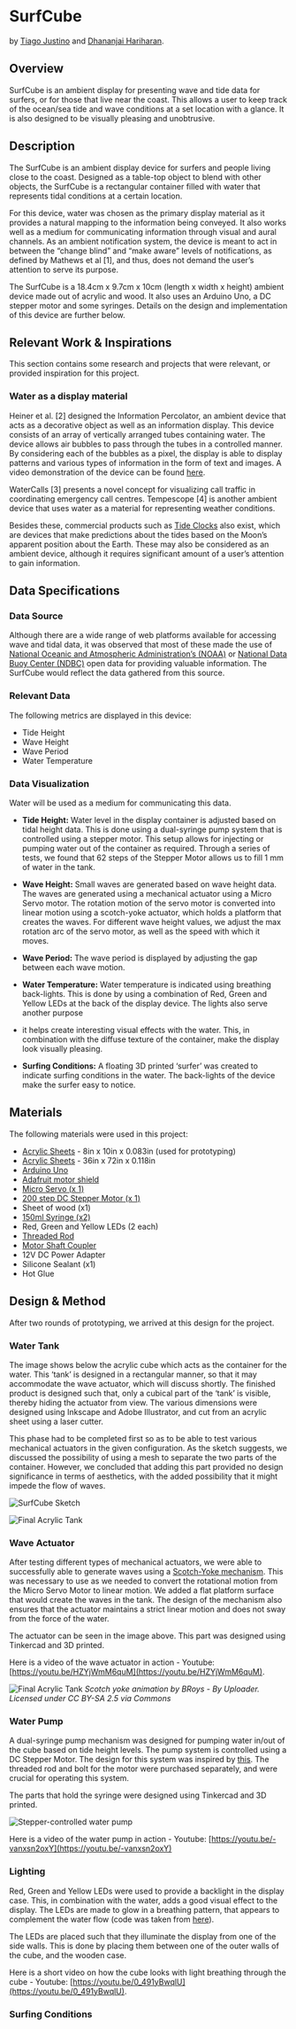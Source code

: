 # SurfCube

by [Tiago Justino](https://github.com/TiagoJustino) and [Dhananjai Hariharan](https://github.com/DhananjaiH).

## Overview

SurfCube is an ambient display for presenting wave and tide data for surfers,
or for those that live near the coast. This allows a user to keep track of the
ocean/sea tide and wave conditions at a set location with a glance. It is also
designed to be visually pleasing and unobtrusive.

## Description

The SurfCube is an ambient display device for surfers and people living close
to the coast. Designed as a table-top object to blend with other objects, the
SurfCube is a rectangular container filled with water that represents tidal
conditions at a certain location.

For this device, water was chosen as the primary display material as it
provides a natural mapping to the information being conveyed. It also works
well as a medium for communicating information through visual and aural
channels. As an ambient notification system, the device is meant to act in
between the “change blind” and “make aware” levels of notifications, as defined
by Mathews et al [1], and thus, does not demand the user’s attention to serve
its purpose.

The SurfCube is a 18.4cm x 9.7cm x 10cm (length x width x height) ambient
device made out of acrylic and wood. It also uses an Arduino Uno, a DC stepper
motor and some syringes. Details on the design and implementation of this
device are further below.

## Relevant Work & Inspirations

This section contains some research and projects that were relevant, or
provided inspiration for this project.

### Water as a display material

Heiner et al. [2] designed the Information Percolator, an ambient device that
acts as a decorative object as well as an information display. This device
consists of an array of vertically arranged tubes containing water. The device
allows air bubbles to pass through the tubes in a controlled manner. By
considering each of the bubbles as a pixel, the display is able to display
patterns and various types of information in the form of text and images. A
video demonstration of the device can be found
[here](http://www.cs.cmu.edu/~hudson/bubbles/).

WaterCalls [3] presents a novel concept for visualizing call traffic in
coordinating emergency call centres. Tempescope [4] is another ambient device
that uses water as a material for representing weather conditions.

Besides these, commercial products such as [Tide
Clocks](https://en.wikipedia.org/wiki/Tide_clock) also exist, which are devices
that make predictions about the tides based on the Moon’s apparent position
about the Earth. These may also be considered as an ambient device, although it
requires significant amount of a user’s attention to gain information.

## Data Specifications

### Data Source

Although there are a wide range of web platforms available for accessing wave
and tidal data, it was observed that most of these made the use of [National
Oceanic and Atmospheric Administration’s
(NOAA)](http://www.noaa.gov/index.html) or [National Data Buoy Center
(NDBC)](http://www.ndbc.noaa.gov/) open data for providing valuable
information. The SurfCube would reflect the data gathered from this source.

### Relevant Data

The following metrics are displayed in this device:

* Tide Height
* Wave Height
* Wave Period
* Water Temperature

### Data Visualization

Water will be used as a medium for communicating this data.

* **Tide Height:** Water level in the display container is adjusted based on
tidal height data. This is done using a dual-syringe pump system that is
controlled using a stepper motor. This setup allows for injecting or pumping
water out of the container as required. Through a series of tests, we found
that 62 steps of the Stepper Motor allows us to fill 1 mm of water in the tank.

* **Wave Height:** Small waves are generated based on wave height data. The
waves are generated using a mechanical actuator using a Micro Servo motor.
The rotation motion of the servo motor is converted into linear motion using
a scotch-yoke actuator, which holds a platform that creates the waves. For
different wave height values, we adjust the max rotation arc of the servo
motor, as well as the speed with which it moves.

* **Wave Period:** The wave period is displayed by adjusting the gap between
each wave motion.

* **Water Temperature:** Water temperature is indicated using breathing
back-lights. This is done by using a combination of Red, Green and Yellow
LEDs at the back of the display device. The lights also serve another purpose
- it helps create interesting visual effects with the water. This, in
combination with the diffuse texture of the container, make the display look
visually pleasing.

* **Surfing Conditions:** A floating 3D printed ‘surfer’ was created to
indicate surfing conditions in the water. The back-lights of the device make
the surfer easy to notice.

## Materials

The following materials were used in this project:

* [Acrylic Sheets](http://www.lowes.com/pd_55844-1638-11G0810A_0__?productId=3143395) - 8in x 10in x 0.083in (used for prototyping)
* [Acrylic Sheets](https://www.homedepot.ca/en/home/p.clear-acrylic-sheet---118-inch-x-36-inch-x-72-inch.1000126445.html?redir=s) - 36in x 72in x 0.118in
* [Arduino Uno](http://www.adafruit.com/products/50)
* [Adafruit motor shield](http://www.adafruit.com/products/1438)
* [Micro Servo (x 1)](http://www.adafruit.com/products/1438)
* [200 step DC Stepper Motor (x 1)](http://www.adafruit.com/products/1438)
* Sheet of wood (x1)
* [150ml Syringe (x2)](http://www.amazon.com/gp/product/B013DI05HI)
* Red, Green and Yellow LEDs (2 each)
* [Threaded Rod](http://www.amazon.com/gp/product/B00HS7VYIU)
* [Motor Shaft Coupler](http://www.amazon.com/gp/product/B00DCAINOU)
* 12V DC Power Adapter
* Silicone Sealant (x1)
* Hot Glue

## Design & Method

After two rounds of prototyping, we arrived at this design for the project.

### Water Tank

The image shows below the acrylic cube which acts as the container for the water.
This ‘tank’ is designed in a rectangular manner, so that it may accommodate the
wave actuator, which will discuss shortly. The finished product is designed
such that, only a cubical part of the ‘tank’ is visible, thereby hiding the
actuator from view. The various dimensions were designed using Inkscape and
Adobe Illustrator, and cut from an acrylic sheet using a laser cutter.

This phase had to be completed first so as to be able to test various
mechanical actuators in the given configuration. As the sketch suggests, we
discussed the possibility of using a mesh to separate the two parts of the
container. However, we concluded that adding this part provided no design
significance in terms of aesthetics, with the added possibility that it might
impede the flow of waves.

![SurfCube Sketch](https://raw.githubusercontent.com/TiagoJustino/surfcube/master/images/image01.jpg)

![Final Acrylic Tank](https://raw.githubusercontent.com/TiagoJustino/surfcube/master/images/image02.jpg)

### Wave Actuator

After testing different types of mechanical actuators, we were able to
successfully able to generate waves using a [Scotch-Yoke
mechanism](https://commons.wikimedia.org/wiki/File:Scotch_yoke_animation.gif#/media/File:Scotch_yoke_animation.gif).
This was necessary to use as we needed to convert the rotational motion from
the Micro Servo Motor to linear motion. We added a flat platform surface that
would create the waves in the tank. The design of the mechanism also ensures
that the actuator maintains a strict linear motion and does not sway from the
force of the water.

The actuator can be seen in the image above. This part was designed using
Tinkercad and 3D printed.

Here is a video of the wave actuator in action - Youtube:
[https://youtu.be/HZYjWmM6quM](https://youtu.be/HZYjWmM6quM).

![Final Acrylic Tank](https://upload.wikimedia.org/wikipedia/commons/5/59/Scotch_yoke_animation.gif "Scotch yoke animation by BRoys - By Uploader. Licensed under CC BY-SA 2.5 via Commons")
*Scotch yoke animation by BRoys - By Uploader. Licensed under CC BY-SA 2.5 via Commons*

### Water Pump

A dual-syringe pump mechanism was designed for pumping water in/out of the cube
based on tide height levels. The pump system is controlled using a DC Stepper
Motor. The design for this system was inspired by
[this](https://hackaday.io/project/1838-open-syringe-pump). The threaded rod
and bolt for the motor were purchased separately, and were crucial for
operating this system.

The parts that hold the syringe were designed using Tinkercad and 3D printed.

![Stepper-controlled water pump](https://raw.githubusercontent.com/TiagoJustino/surfcube/master/images/image05.jpg)

Here is a video of the water pump in action - Youtube: [https://youtu.be/-vanxsn2oxY](https://youtu.be/-vanxsn2oxY)

### Lighting

Red, Green and Yellow LEDs were used to provide a backlight in the display
case. This, in combination with the water, adds a good visual effect to the
display. The LEDs are made to glow in a breathing pattern, that appears to
complement the water flow (code was taken from
[here](http://sean.voisen.org/blog/2011/10/breathing-led-with-arduino/)).

The LEDs are placed such that they illuminate the display from one of the side
walls. This is done by placing them between one of the outer walls of the cube,
and the wooden case.

Here is a short video on how the cube looks with light breathing through the
cube - Youtube: [https://youtu.be/0_491yBwqlU](https://youtu.be/0_491yBwqlU).

### Surfing Conditions

